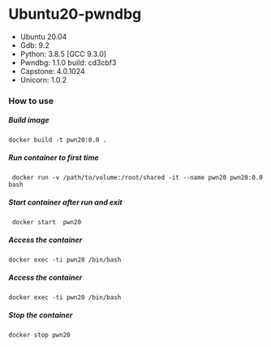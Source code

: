# Ubuntu20-pwndbg

- Ubuntu 20.04
- Gdb:      9.2
- Python:   3.8.5 [GCC 9.3.0]
- Pwndbg:   1.1.0 build: cd3cbf3
- Capstone: 4.0.1024
- Unicorn:  1.0.2

### How to use

##### Build image
```
docker build -t pwn20:0.0 .
```
 ##### Run container to first time
```
 docker run -v /path/to/volume:/root/shared -it --name pwn20 pwn20:0.0 bash
```
 ##### Start container after run and exit
```
 docker start  pwn20
```
 ##### Access the container
```
docker exec -ti pwn20 /bin/bash
```
 ##### Access the container
```
docker exec -ti pwn20 /bin/bash
```
 ##### Stop the container
```
docker stop pwn20
```
